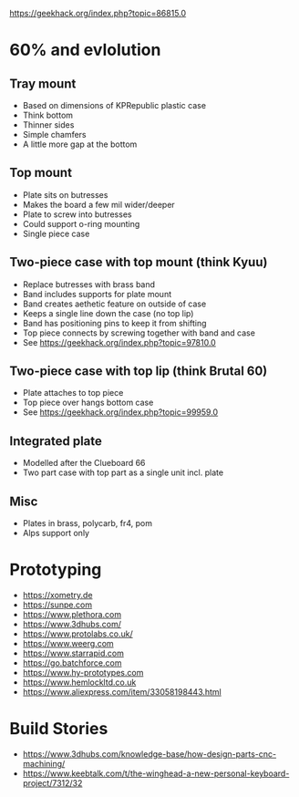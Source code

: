 https://geekhack.org/index.php?topic=86815.0


# 60% and evlolution

## Tray mount

* Based on dimensions of KPRepublic plastic case
* Think bottom
* Thinner sides
* Simple chamfers
* A little more gap at the bottom


## Top mount 
* Plate sits on butresses
* Makes the board a few mil wider/deeper
* Plate to screw into butresses
* Could support o-ring mounting
* Single piece case
  
## Two-piece case with top mount (think Kyuu)
* Replace butresses with brass band
* Band includes supports for plate mount
* Band creates aethetic feature on outside of case
* Keeps a single line down the case (no top lip)
* Band has positioning pins to keep it from shifting
* Top piece connects by screwing together with band and case
* See https://geekhack.org/index.php?topic=97810.0

## Two-piece case with top lip (think Brutal 60)
* Plate attaches to top piece
* Top piece over hangs bottom case
* See https://geekhack.org/index.php?topic=99959.0

## Integrated plate
* Modelled after the Clueboard 66
* Two part case with top part as a single unit incl. plate

## Misc

* Plates in brass, polycarb, fr4, pom
* Alps support only

# Prototyping 
* https://xometry.de
* https://sunpe.com
* https://www.plethora.com
* https://www.3dhubs.com/
* https://www.protolabs.co.uk/
* https://www.weerg.com
* https://www.starrapid.com
* https://go.batchforce.com
* https://www.hy-prototypes.com
* https://www.hemlockltd.co.uk
* https://www.aliexpress.com/item/33058198443.html

# Build Stories

* https://www.3dhubs.com/knowledge-base/how-design-parts-cnc-machining/
* https://www.keebtalk.com/t/the-winghead-a-new-personal-keyboard-project/7312/32

